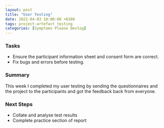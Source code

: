 ```yaml
---
layout: post
title: "User Testing"
date: 2022-04-03 18:00:00 +0100
tags: project-artefact testing
categories: [Symptoms Please Devlog]
---
```


### Tasks
- Ensure the participant information sheet and consent form are correct.
- Fix bugs and errors before testing.

### Summary
This week I completed my user testing by sending the questionnaires and the project to the participants and got the feedback back from everyone. 

### Next Steps
- Collate and analyse test results
- Complete practice section of report